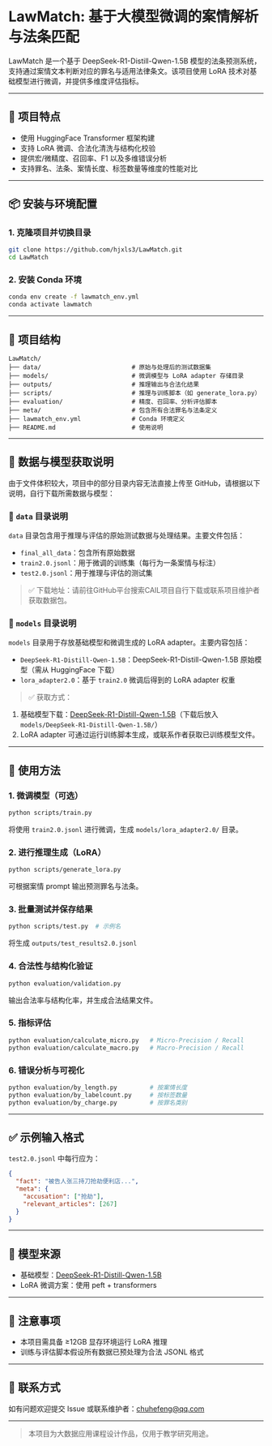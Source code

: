 # LawMatch: 基于大模型微调的案情解析与法条匹配

LawMatch 是一个基于 DeepSeek-R1-Distill-Qwen-1.5B 模型的法条预测系统，支持通过案情文本判断对应的罪名与适用法律条文。该项目使用 LoRA 技术对基础模型进行微调，并提供多维度评估指标。

---

## 🚀 项目特点
- 使用 HuggingFace Transformer 框架构建
- 支持 LoRA 微调、合法化清洗与结构化校验
- 提供宏/微精度、召回率、F1 以及多维错误分析
- 支持罪名、法条、案情长度、标签数量等维度的性能对比

---

## 📦 安装与环境配置

### 1. 克隆项目并切换目录
```bash
git clone https://github.com/hjxls3/LawMatch.git
cd LawMatch
```

### 2. 安装 Conda 环境
```bash
conda env create -f lawmatch_env.yml
conda activate lawmatch
```

---

## 📂 项目结构
```
LawMatch/
├── data/                         # 原始与处理后的测试数据集
├── models/                       # 微调模型与 LoRA adapter 存储目录
├── outputs/                      # 推理输出与合法化结果
├── scripts/                      # 推理与训练脚本（如 generate_lora.py）
├── evaluation/                   # 精度、召回率、分析评估脚本
├── meta/                         # 包含所有合法罪名与法条定义
├── lawmatch_env.yml              # Conda 环境定义
├── README.md                     # 使用说明
```

---

## 📁 数据与模型获取说明

由于文件体积较大，项目中的部分目录内容无法直接上传至 GitHub，请根据以下说明，自行下载所需数据与模型：

### 🔹 `data` 目录说明
`data` 目录包含用于推理与评估的原始测试数据与处理结果。主要文件包括：

- `final_all_data`：包含所有原始数据
- `train2.0.jsonl`：用于微调的训练集（每行为一条案情与标注）
- `test2.0.jsonl`：用于推理与评估的测试集

> ✅ 下载地址：请前往GitHub平台搜索CAIL项目自行下载或联系项目维护者获取数据包。

### 🔹 `models` 目录说明
`models` 目录用于存放基础模型和微调生成的 LoRA adapter。主要内容包括：

- `DeepSeek-R1-Distill-Qwen-1.5B`：DeepSeek-R1-Distill-Qwen-1.5B 原始模型（需从 HuggingFace 下载）
- `lora_adapter2.0`：基于 `train2.0` 微调后得到的 LoRA adapter 权重

> ✅ 获取方式：
1. 基础模型下载：[DeepSeek-R1-Distill-Qwen-1.5B](https://huggingface.co/deepseek-ai/DeepSeek-R1-Distill-Qwen-1.5B)（下载后放入 `models/DeepSeek-R1-Distill-Qwen-1.5B/`）
2. LoRA adapter 可通过运行训练脚本生成，或联系作者获取已训练模型文件。

---


## 🔧 使用方法

### 1. 微调模型（可选）
```bash
python scripts/train.py
```
将使用 `train2.0.jsonl` 进行微调，生成 `models/lora_adapter2.0/` 目录。

### 2. 进行推理生成（LoRA）
```bash
python scripts/generate_lora.py
```
可根据案情 prompt 输出预测罪名与法条。

### 3. 批量测试并保存结果
```bash
python scripts/test.py  # 示例名
```
将生成 `outputs/test_results2.0.jsonl`

### 4. 合法性与结构化验证
```bash
python evaluation/validation.py
```
输出合法率与结构化率，并生成合法结果文件。

### 5. 指标评估
```bash
python evaluation/calculate_micro.py   # Micro-Precision / Recall
python evaluation/calculate_macro.py   # Macro-Precision / Recall
```

### 6. 错误分析与可视化
```bash
python evaluation/by_length.py         # 按案情长度
python evaluation/by_labelcount.py     # 按标签数量
python evaluation/by_charge.py         # 按罪名类别
```

---

## ✅ 示例输入格式
`test2.0.jsonl` 中每行应为：
```json
{
  "fact": "被告人张三持刀抢劫便利店...",
  "meta": {
    "accusation": ["抢劫"],
    "relevant_articles": [267]
  }
}
```

---

## 🧠 模型来源
- 基础模型：[DeepSeek-R1-Distill-Qwen-1.5B](https://huggingface.co/deepseek-ai/DeepSeek-R1-Distill-Qwen-1.5B)
- LoRA 微调方案：使用 peft + transformers

---

## 📌 注意事项
- 本项目需具备 ≥12GB 显存环境运行 LoRA 推理
- 训练与评估脚本假设所有数据已预处理为合法 JSONL 格式

---

## 📮 联系方式
如有问题欢迎提交 Issue 或联系维护者：chuhefeng@qq.com

---

> 本项目为大数据应用课程设计作品，仅用于教学研究用途。
